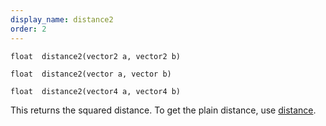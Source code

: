 ```yaml
---
display_name: distance2
order: 2
---
```

`float  distance2(vector2 a, vector2 b)`

`float  distance2(vector a, vector b)`

`float  distance2(vector4 a, vector4 b)`

This returns the squared distance. To get the plain distance, use [distance](distance.html "Returns the distance between two points.").

